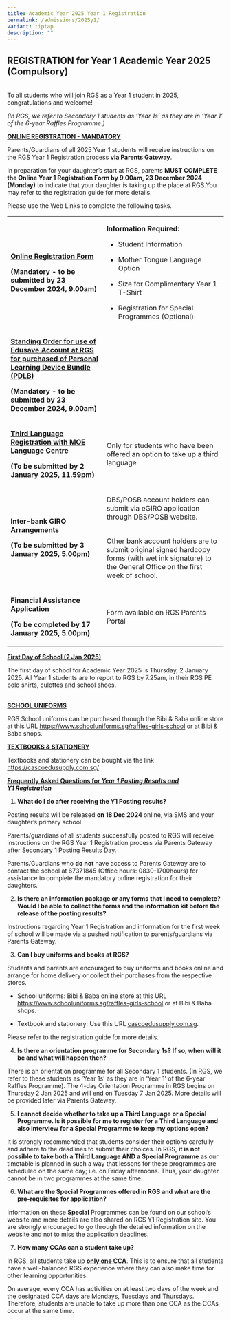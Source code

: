 ```yaml
---
title: Academic Year 2025 Year 1 Registration
permalink: /admissions/2025y1/
variant: tiptap
description: ""
---
```

<h2><strong>REGISTRATION for Year 1 Academic Year 2025 (Compulsory)</strong></h2>
<p>
<br>To all students who will join RGS as a Year 1 student in 2025, congratulations
and welcome!&nbsp;</p>
<p><em>(In RGS, we refer to Secondary 1 students as ‘Year 1s’ as they are in ‘Year 1’ of the 6-year Raffles Programme.)</em>
</p>
<p><strong><u>ONLINE REGISTRATION - MANDATORY</u></strong>
</p>
<p>Parents/Guardians of all 2025 Year 1 students will receive instructions
on the RGS Year 1 Registration process <strong>via Parents Gateway</strong>.</p>
<p>In preparation for your daughter’s start at RGS, parents <strong>MUST COMPLETE the Online Year 1 Registration Form by 9.00am, 23 December 2024 (Monday)</strong> to
indicate that your daughter is taking up the place at RGS.You may refer
to the registration guide for more details.</p>
<p>Please use the Web Links to complete the following tasks.
<br>
</p>
<table style="minWidth: 50px">
<colgroup>
<col>
<col>
</colgroup>
<tbody>
<tr>
<td rowspan="1" colspan="1">
<p><strong><a href="https://form.gov.sg/66f5113679b43e486077f799" rel="noopener nofollow" target="_blank">Online Registration Form</a></strong>
</p>
<p><strong>(Mandatory - to be submitted by 23 December 2024, 9.00am)</strong>
</p>
</td>
<td rowspan="1" colspan="1">
<p><strong>Information Required:</strong>
</p>
<ul data-tight="true" class="tight">
<li>
<p>Student Information</p>
</li>
<li>
<p>Mother Tongue Language Option</p>
</li>
<li>
<p>Size for Complimentary Year 1 T-Shirt</p>
</li>
<li>
<p>Registration for Special Programmes (Optional)</p>
</li>
</ul>
</td>
</tr>
<tr>
<td rowspan="1" colspan="1">
<p><strong><a href="https://form.gov.sg/66f23bf185944a55ba54c465" rel="noopener nofollow" target="_blank">Standing Order for use of Edusave Account at RGS for purchased of Personal Learning Device Bundle (PDLB)</a></strong>
</p>
<p><strong>(Mandatory - to be submitted by 23 December 2024, 9.00am)</strong>
</p>
</td>
<td rowspan="1" colspan="1">
<p></p>
</td>
</tr>
<tr>
<td rowspan="1" colspan="1">
<p><strong><a href="https://www.moelc.moe.edu.sg" rel="noopener nofollow" target="_blank">Third Language Registration with MOE Language Centre</a></strong>
</p>
<p><strong>(To be submitted by 2 January 2025, 11.59pm)</strong>
</p>
</td>
<td rowspan="1" colspan="1">
<p>Only for students who have been offered an option to take up a third language</p>
</td>
</tr>
<tr>
<td rowspan="1" colspan="1">
<p><strong>Inter-bank GIRO Arrangements</strong>
</p>
<p><strong>(To be submitted by 3 January 2025, 5.00pm)</strong>
</p>
<p></p>
</td>
<td rowspan="1" colspan="1">
<p>DBS/POSB account holders can submit via eGIRO application through DBS/POSB
website.</p>
<p>
<br>Other bank account holders are to submit original signed hardcopy forms
(with wet ink signature) to the General Office on the first week of school.</p>
</td>
</tr>
<tr>
<td rowspan="1" colspan="1">
<p><strong>Financial Assistance Application</strong>
</p>
<p><strong>(To be completed by 17 January 2025, 5.00pm)</strong>
</p>
</td>
<td rowspan="1" colspan="1">
<p>Form available on RGS Parents Portal</p>
</td>
</tr>
</tbody>
</table>
<p><strong><u>First Day of School (2 Jan 2025)</u></strong>
</p>
<p>The first day of school for Academic Year 2025 is Thursday, 2 January
2025. All Year 1 students are to report to RGS by 7.25am, in their RGS
PE polo shirts, culottes and school shoes.</p>
<p>
<br><strong><u>SCHOOL UNIFORMS</u></strong>
</p>
<p>RGS School uniforms can be purchased through the Bibi &amp; Baba online
store at this URL <a href="https://www.schooluniforms.sg/raffles-girls-school" rel="noopener noreferrer nofollow" target="_blank">https://www.schooluniforms.sg/raffles-girls-school</a> or
at Bibi &amp; Baba shops.</p>
<p></p>
<p><strong><u>TEXTBOOKS &amp; STATIONERY</u></strong>
</p>
<p>Textbooks and stationery can be bought via the link <a href="https://cascoedusupply.com.sg/" rel="noopener noreferrer nofollow" target="_blank">https://cascoedusupply.com.sg/</a>
</p>
<p></p>
<p><strong><u>Frequently Asked Questions for </u><em><u>Year 1 Posting Results and </u></em></strong>
<br><strong><em><u>Y1 Registration</u></em></strong>
</p>
<ol>
<li>
<p><strong>What do I do after receiving the Y1 Posting results?</strong>
</p>
</li>
</ol>
<p>Posting results will be released <strong>on 18 Dec 2024 </strong>online,
via SMS and your daughter’s primary school.&nbsp;</p>
<p>Parents/guardians of all students successfully posted to RGS will receive
instructions on the RGS Year 1 Registration process via Parents Gateway
after Secondary 1 Posting Results Day.&nbsp;&nbsp;</p>
<p>Parents/Guardians who <strong>do not </strong>have access to Parents Gateway
are to contact the school at 67371845 (Office hours: 0830-1700hours) for
assistance to complete the mandatory online registration for their daughters.&nbsp;</p>
<p></p>
<ol start="2">
<li>
<p><strong>Is there an information package or any forms that I need to complete? Would I be able to collect the forms and the information kit before the release of the posting results?&nbsp;</strong>
</p>
</li>
</ol>
<p>Instructions regarding Year 1 Registration and information for the first
week of school will be made via a pushed notification to parents/guardians
via Parents Gateway.&nbsp;
<br>
</p>
<ol start="3">
<li>
<p><strong>Can I buy uniforms and books at RGS?</strong>
</p>
</li>
</ol>
<p>Students and parents are encouraged to buy uniforms and books online and
arrange for home delivery or collect their purchases from the respective
stores.&nbsp;</p>
<ul>
<li>
<p>School uniforms: Bibi &amp; Baba online store at this URL <a href="https://www.schooluniforms.sg/raffles-girls-school" rel="noopener noreferrer nofollow" target="_blank"><u>https://www.schooluniforms.sg/raffles-girls-school</u></a> or
at Bibi &amp; Baba shops.&nbsp;</p>
</li>
<li>
<p>Textbook and stationery: Use this URL <a href="https://www.schooluniforms.sg/raffles-girls-school" rel="noopener noreferrer nofollow" target="_blank"><u>cascoedusupply.com.sg</u></a>.&nbsp;</p>
</li>
</ul>
<p>Please refer to the registration guide for more details.</p>
<p></p>
<ol start="4">
<li>
<p><strong>Is there an orientation programme for Secondary 1s? If so, when will it be and what will happen then?</strong>
</p>
</li>
</ol>
<p>There is an orientation programme for all Secondary 1 students. (In RGS,
we refer to these students as ‘Year 1s’ as they are in ‘Year 1’ of the
6-year Raffles Programme). The 4-day Orientation Programme in RGS begins
on Thursday 2 Jan 2025 and will end on Tuesday 7 Jan 2025. More details
will be provided later via Parents Gateway.&nbsp;</p>
<p></p>
<ol start="5">
<li>
<p><strong>I cannot decide whether to take up a Third Language or a Special Programme. Is it possible for me to register for a Third Language and also interview for a Special Programme to keep my options open?</strong>
</p>
</li>
</ol>
<p>It is strongly recommended that students consider their options carefully
and adhere to the deadlines to submit their choices. In RGS, <strong>it is not possible to take both a Third Language AND a Special Programme</strong> as
our timetable is planned in such a way that lessons for these programmes
are scheduled on the same day; i.e. on Friday afternoons. Thus, your daughter
cannot be in two programmes at the same time.</p>
<p></p>
<ol start="6">
<li>
<p><strong>What are the Special Programmes offered in RGS and what are the pre-requisites for application?</strong>
</p>
</li>
</ol>
<p>Information on these <strong>Special</strong> Programmes can be found on
our school’s website and more details are also shared on RGS Y1 Registration
site. You are strongly encouraged to go through the detailed information
on the website and not to miss the application deadlines.</p>
<p></p>
<ol start="7">
<li>
<p><strong>How many CCAs can a student take up?</strong>
</p>
</li>
</ol>
<p>In RGS, all students take up <strong><u>only one CCA</u></strong>. This
is to ensure that all students have a well-balanced RGS experience where
they can also make time for other learning opportunities.&nbsp;</p>
<p>On average, every CCA has activities on at least two days of the week
and the designated CCA days are Mondays, Tuesdays and Thursdays. Therefore,
students are unable to take up more than one CCA as the CCAs occur at the
same time.&nbsp;</p>
<p></p>